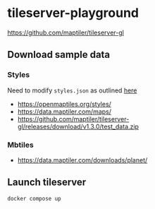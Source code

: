 # tileserver-playground

<https://github.com/maptiler/tileserver-gl>


## Download sample data

### Styles

Need to modify `styles.json` as outlined [here](https://www.blef.fr/how-to-deploy-tile-server/)

- <https://openmaptiles.org/styles/>
- <https://data.maptiler.com/maps/>
- <https://github.com/maptiler/tileserver-gl/releases/download/v1.3.0/test_data.zip>

### Mbtiles

- <https://data.maptiler.com/downloads/planet/>

## Launch tileserver

```bash
docker compose up
```
